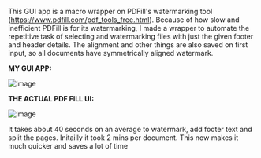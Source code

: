 This GUI app is a macro wrapper on PDFill's watermarking tool (https://www.pdfill.com/pdf_tools_free.html). Because of how slow and inefficient PDFill is for its watermarking, I made a wrapper to automate the repetitive task of selecting and watermarking files with just the given footer and header details. The alignment and other things are also saved on first input, so all documents have symmetrically aligned watermark.

**MY GUI APP:**

![image](https://user-images.githubusercontent.com/88423149/164878114-bcce7a5a-63bf-4f74-9ece-f991fce859f3.png)

**THE ACTUAL PDF FILL UI:**

![image](https://user-images.githubusercontent.com/88423149/165281920-47e41246-690e-40e8-8f87-0371fb64d2d4.png)


It takes about 40 seconds on an average to watermark, add footer text and split the pages. Initailly it took 2 mins per document. This now makes it much quicker and saves a lot of time
